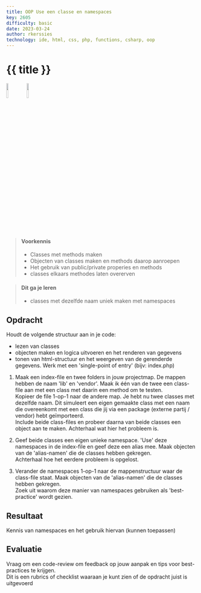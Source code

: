 ```yaml
---
title: OOP Use een classe en namespaces
key: 2605
difficulty: basic
date: 2023-03-24
author: rkerssies
technology: ide, html, css, php, functions, csharp, oop
---
```


# {{ title }}

<img src="{{ '/_assets/api/PHP-logo.png' | url }}" style="width:10%;">
<img src="{{ '/_assets/api/c-sharp.png' | url }}" style="width:10%;">

> #### Voorkennis
> * Classes met methods maken
> * Objecten van classes maken en methods daarop aanroepen
> * Het gebruik van public/private properies en methods
> * classes elkaars methodes laten overerven

> #### Dit ga je leren
> * classes met dezelfde naam uniek maken met namespaces

## Opdracht
Houdt de volgende structuur aan in je code:
* lezen van classes
* objecten maken en logica uitvoeren en het renderen van gegevens
* tonen van html-structuur en het weergeven van de gerenderde gegevens.
Werk met een 'single-point of entry' (bijv: index.php)

1. Maak een index-file en twee folders in jouw projectmap. De mappen hebben de naam 'lib' en 'vendor'.
Maak ik één van de twee een class-file aan met een class met daarin een method om te testen.<br> 
Kopieer de file 1-op-1 naar de andere map. Je hebt nu twee classes met dezelfde naam. 
Dit simuleert een eigen gemaakte class met een naam die overeenkomt met een class die jij via een package (externe partij / vendor)
hebt geïmporteerd.<br> 
Include beide class-files en probeer daarna van beide classes een object aan te maken. Achterhaal wat hier het probleem is.

2. Geef beide classes een eigen unieke namespace. 'Use' deze namespaces in de index-file en geef deze een alias mee.
Maak objecten van de 'alias-namen' die de classes hebben gekregen.<br>
Achterhaal hoe het eerdere probleem is opgelost.

3. Verander de namespaces 1-op-1 naar de mappenstructuur waar de class-file staat.
Maak objecten van de 'alias-namen' die de classes hebben gekregen.<br>
Zoek uit waarom deze manier van namespaces gebruiken als 'best-practice' wordt gezien.

## Resultaat
Kennis van namespaces en het gebruik hiervan (kunnen toepassen)

## Evaluatie
Vraag om een code-review om feedback op jouw aanpak en tips voor best-practices te krijgen.<br>
Dit is een rubrics of checklist waaraan je kunt zien of de opdracht juist is uitgevoerd
